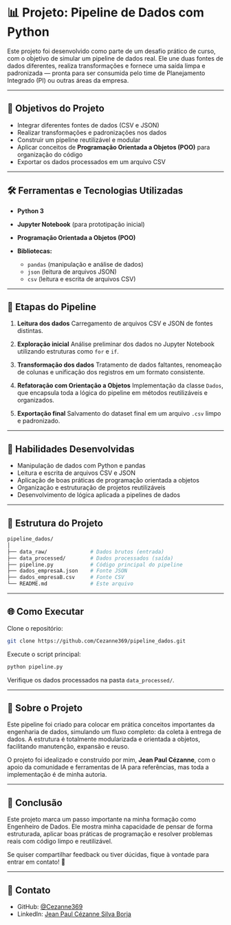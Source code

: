 # 📊 Projeto: Pipeline de Dados com Python

Este projeto foi desenvolvido como parte de um desafio prático de curso, com o objetivo de simular um pipeline de dados real. Ele une duas fontes de dados diferentes, realiza transformações e fornece uma saída limpa e padronizada — pronta para ser consumida pelo time de Planejamento Integrado (PI) ou outras áreas da empresa.

---

## 🎯 Objetivos do Projeto

* Integrar diferentes fontes de dados (CSV e JSON)
* Realizar transformações e padronizações nos dados
* Construir um pipeline reutilizável e modular
* Aplicar conceitos de **Programação Orientada a Objetos (POO)** para organização do código
* Exportar os dados processados em um arquivo CSV

---

## 🛠️ Ferramentas e Tecnologias Utilizadas

* **Python 3**
* **Jupyter Notebook** (para prototipação inicial)
* **Programação Orientada a Objetos (POO)**
* **Bibliotecas:**

  * `pandas` (manipulação e análise de dados)
  * `json` (leitura de arquivos JSON)
  * `csv` (leitura e escrita de arquivos CSV)

---

## 🚀 Etapas do Pipeline

1. **Leitura dos dados**
   Carregamento de arquivos CSV e JSON de fontes distintas.

2. **Exploração inicial**
   Análise preliminar dos dados no Jupyter Notebook utilizando estruturas como `for` e `if`.

3. **Transformação dos dados**
   Tratamento de dados faltantes, renomeação de colunas e unificação dos registros em um formato consistente.

4. **Refatoração com Orientação a Objetos**
   Implementação da classe `Dados`, que encapsula toda a lógica do pipeline em métodos reutilizáveis e organizados.

5. **Exportação final**
   Salvamento do dataset final em um arquivo `.csv` limpo e padronizado.

---

## 🧠 Habilidades Desenvolvidas

* Manipulação de dados com Python e pandas
* Leitura e escrita de arquivos CSV e JSON
* Aplicação de boas práticas de programação orientada a objetos
* Organização e estruturação de projetos reutilizáveis
* Desenvolvimento de lógica aplicada a pipelines de dados

---

## 📁 Estrutura do Projeto

```bash
pipeline_dados/
│
├── data_raw/              # Dados brutos (entrada)
├── data_processed/        # Dados processados (saída)
├── pipeline.py            # Código principal do pipeline
├── dados_empresaA.json    # Fonte JSON
├── dados_empresaB.csv     # Fonte CSV
└── README.md              # Este arquivo
```

---

## 🌐 Como Executar

Clone o repositório:

```bash
git clone https://github.com/Cezanne369/pipeline_dados.git
```

Execute o script principal:

```bash
python pipeline.py
```

Verifique os dados processados na pasta `data_processed/`.

---

## 📢 Sobre o Projeto

Este pipeline foi criado para colocar em prática conceitos importantes da engenharia de dados, simulando um fluxo completo: da coleta à entrega de dados. A estrutura é totalmente modularizada e orientada a objetos, facilitando manutenção, expansão e reuso.

O projeto foi idealizado e construído por mim, **Jean Paul Cézanne**, com o apoio da comunidade e ferramentas de IA para referências, mas toda a implementação é de minha autoria.

---

## 📀 Conclusão

Este projeto marca um passo importante na minha formação como Engenheiro de Dados. Ele mostra minha capacidade de pensar de forma estruturada, aplicar boas práticas de programação e resolver problemas reais com código limpo e reutilizável.

Se quiser compartilhar feedback ou tiver dúcidas, fique à vontade para entrar em contato! 🙏

---

## 📩 Contato

* GitHub: [@Cezanne369](https://github.com/Cezanne369)
* LinkedIn: [Jean Paul Cézanne Silva Borja](https://www.linkedin.com/in/seu-perfil-aqui)

